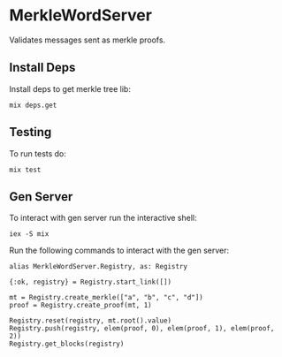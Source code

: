 # MerkleWordServer

Validates messages sent as merkle proofs.

## Install Deps

Install deps to get merkle tree lib:

```
mix deps.get
```

## Testing

To run tests do:

```
mix test
```

## Gen Server

To interact with gen server run the interactive shell:

```
iex -S mix
```

Run the following commands to interact with the gen server:

```
alias MerkleWordServer.Registry, as: Registry

{:ok, registry} = Registry.start_link([])

mt = Registry.create_merkle(["a", "b", "c", "d"])
proof = Registry.create_proof(mt, 1)

Registry.reset(registry, mt.root().value)
Registry.push(registry, elem(proof, 0), elem(proof, 1), elem(proof, 2))
Registry.get_blocks(registry)
```

